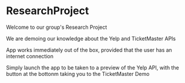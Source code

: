 # ResearchProject

Welcome to our group's Research Project

We are demoing our knowledge about the Yelp and TicketMaster APIs

App works immediately out of the box, provided that the user has an internet connection

Simply launch the app to be taken to a preview of the Yelp API, with the button at the bottonm taking you to the TicketMaster Demo
